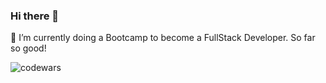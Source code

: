 ### Hi there 👋


🌱 I’m currently doing a Bootcamp to become a FullStack Developer. So far so good!

![codewars](https://www.codewars.com/users/ElviaBth/badges/small)
